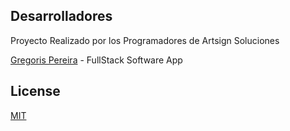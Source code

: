 
## Desarrolladores
Proyecto Realizado por los Programadores de Artsign Soluciones

[Gregoris Pereira](+51917835815) - FullStack Software App

## License
[MIT](https://choosealicense.com/licenses/mit/)
